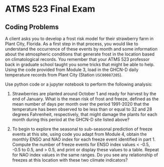# ATMS 523 Final Exam
## Coding Problems

A client asks you to develop a frost risk model for their strawberry farm in Plant City, Florida.  As a first step in that process, you would like to understand the occurrence of these events by month and some information about the atmospheric conditions that generate frost in the location based on climatological records.  You remember that your ATMS 523 professor back in graduate school taught you some tricks that might be able to help. Using the code provided from Module 3, load in the GHCN-D daily temperature records from Plant City (Station `USC00087205`).

Use python code or a jupyter notebook to perform the following analysis:

1. Strawberries are planted around October 1 and ready for harvest by the end of January. What is the mean risk of frost and freeze, defined as the mean number of days per month over the period 1991-2020 that the temperature has been observed to be less than or equal to 32 and 28 degrees Fahrenheit, respectively, that might damage the plants for each month during this period at the GHCN-D site listed above?

1. To begin to explore the seasonal to sub-seasonal prediction of freeze events at this site,  using code you adapt from Module 4, obtain the monthly ENSO and NAO index for each freeze event identified in part 1.  Compute the number of freeze events for ENSO index values < -0.5, -0.5 to 0.5, and > 0.5, and print or display these values to a table.  Repeat for NAO index values in the same ranges. Do you see any relationship of freezes at this location with these two climate indicators?
